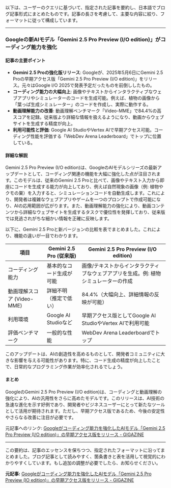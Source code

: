 以下は、ユーザーのクエリに基づいて、指定された記事を要約し、日本語でブログ記事形式にまとめたものです。記事の長さを考慮して、主要な内容に絞り、フォーマットに従って構成しています。

---

### Googleの新AIモデル「Gemini 2.5 Pro Preview (I/O edition)」がコーディング能力を強化

#### 記事の主要ポイント
- **Gemini 2.5 Proの強化版リリース**: Googleが、2025年5月6日にGemini 2.5 Proの早期アクセス版「Gemini 2.5 Pro Preview (I/O edition)」をリリース。元々はGoogle I/O 2025で発表予定だったものを前倒ししたもの。
- **コーディング能力の大幅向上**: 画像やテキストからインタラクティブなウェブアプリやシミュレーターのコードを生成可能。例えば、植物の画像から「葉っぱ生成シミュレーター」のコードを作成し、実際に動作する。
- **動画理解能力の改善**: 動画理解ベンチマーク「Video-MME」で84.4%の高スコアを記録。従来版より詳細な情報を扱えるようになり、動画からウェブサイトを生成する精度が向上。
- **利用可能性と評価**: Google AI StudioやVertex AIで早期アクセス可能。コーディング性能を評価する「WebDev Arena Leaderboard」でトップに位置している。

#### 詳細な解説
Gemini 2.5 Pro Preview (I/O edition)は、GoogleのAIモデルシリーズの最新アップデートとして、コーディング関連の機能を大幅に強化した点が注目されます。このモデルは、従来のGemini 2.5 Proと比べて、画像やテキスト入力から即座にコードを生成する能力が向上しており、例えば自然現象の画像（例: 植物やクモの巣）を入力すると、シミュレーションコードを自動生成します。これにより、開発者は複雑なウェブアプリやゲームを一つのプロンプトで作成可能になり、AIの応用範囲が広がります。また、動画理解能力の強化により、動画コンテンツから詳細なウェブサイトを生成するタスクで優位性を発揮しており、従来版では見逃されがちな細かい情報を正確に反映します。

以下に、Gemini 2.5 Proと新バージョンの比較を表でまとめました。これにより、機能の違いが一目でわかります。

| 項目 | Gemini 2.5 Pro (従来版) | Gemini 2.5 Pro Preview (I/O edition) |
|--------------------|------------------------------------------|--------------------------------------|
| コーディング能力 | 基本的なコード生成が可能 | 画像/テキストからインタラクティブなウェブアプリを生成。例: 植物シミュレーターの作成 |
| 動画理解スコア (Video-MME) | 詳細不明（推定で低い） | 84.4%（大幅向上、詳細情報の反映が可能） |
| 利用環境 | Google AI Studioなど | 早期アクセス版としてGoogle AI StudioやVertex AIで利用可能 |
| 評価ベンチマーク | 一般的な性能 | WebDev Arena Leaderboardでトップ |

このアップデートは、AIの創造性を高めるものとして、開発者コミュニティに大きな影響を与える可能性があります。特に、コード生成の精度が向上したことで、日常的なプログラミング作業が効率化されるでしょう。

#### まとめ
GoogleのGemini 2.5 Pro Preview (I/O edition)は、コーディングと動画理解の強化により、AIの汎用性をさらに高めたモデルです。このリリースは、AI技術の急速な進化を示す好例であり、開発者やビジネスユーザーにとって新たなツールとして活用が期待されます。ただし、早期アクセス版であるため、今後の安定性やさらなる改善に注目が必要です。

元記事へのリンク: [Googleがコーディング能力を強化したAIモデル「Gemini 2.5 Pro Preview (I/O edition)」の早期アクセス版をリリース - GIGAZINE](https://gizmodo.com/google-gemini-2-5-pro-preview-io-edition-release)

---

この要約は、記事のエッセンスを保ちつつ、指定されたフォーマットに沿ってまとめました。ブログ記事として読みやすく、箇条書きと表を活用して視覚的にわかりやすくしています。もし追加の調整が必要でしたら、お知らせください。

**元記事:** [Googleがコーディング能力を強化したAIモデル「Gemini 2.5 Pro Preview (IO edition)」の早期アクセス版をリリース - GIGAZINE](https://gigazine.net/news/20250507-gemini-2-5-pro-preview-io-edition/)